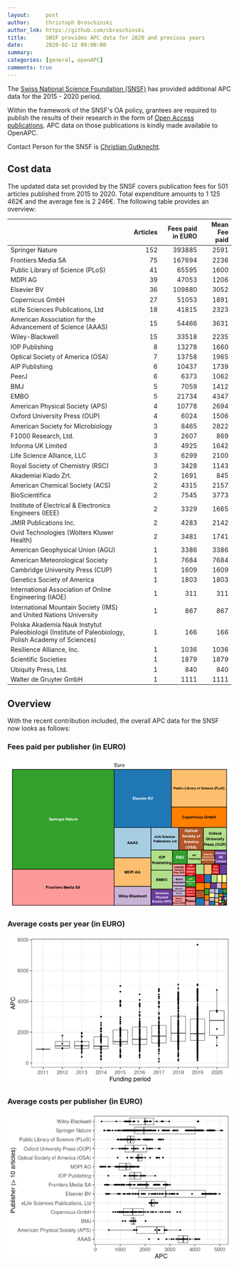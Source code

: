 ```yaml
---
layout:     post
author:     Christoph Broschinski
author_lnk: https://github.com/cbroschinski
title:      SNSF provides APC data for 2020 and previous years
date:       2020-02-12 09:00:00
summary:    
categories: [general, openAPC]
comments: true
---
```





The [Swiss National Science Foundation (SNSF)](http://www.snf.ch/en/Pages/default.aspx) has provided additional APC data for the 2015 - 2020 period. 

Within the framework of the SNSF's OA policy, grantees are required to publish the results of their research in the form of [Open Access publications](http://www.snf.ch/en/theSNSF/research-policies/open-access/Pages/default.aspx). APC data on those publications is kindly made available to OpenAPC.

Contact Person for the SNSF is [Christian Gutknecht](mailto:christian.gutknecht@snf.ch).


## Cost data



The updated data set provided by the SNSF covers publication fees for 501 articles published from 2015 to 2020. Total expenditure amounts to 1 125 462€ and the average fee is 2 246€. The following table provides an overview:


|                                                                                                    | Articles| Fees paid in EURO| Mean Fee paid|
|:---------------------------------------------------------------------------------------------------|--------:|-----------------:|-------------:|
|Springer Nature                                                                                     |      152|            393885|          2591|
|Frontiers Media SA                                                                                  |       75|            167694|          2236|
|Public Library of Science (PLoS)                                                                    |       41|             65595|          1600|
|MDPI AG                                                                                             |       39|             47053|          1206|
|Elsevier BV                                                                                         |       36|            109880|          3052|
|Copernicus GmbH                                                                                     |       27|             51053|          1891|
|eLife Sciences Publications, Ltd                                                                    |       18|             41815|          2323|
|American Association for the Advancement of Science (AAAS)                                          |       15|             54466|          3631|
|Wiley-Blackwell                                                                                     |       15|             33518|          2235|
|IOP Publishing                                                                                      |        8|             13278|          1660|
|Optical Society of America (OSA)                                                                    |        7|             13758|          1965|
|AIP Publishing                                                                                      |        6|             10437|          1739|
|PeerJ                                                                                               |        6|              6373|          1062|
|BMJ                                                                                                 |        5|              7059|          1412|
|EMBO                                                                                                |        5|             21734|          4347|
|American Physical Society (APS)                                                                     |        4|             10778|          2694|
|Oxford University Press (OUP)                                                                       |        4|              6024|          1506|
|American Society for Microbiology                                                                   |        3|              8465|          2822|
|F1000 Research, Ltd.                                                                                |        3|              2607|           869|
|Informa UK Limited                                                                                  |        3|              4925|          1642|
|Life Science Alliance, LLC                                                                          |        3|              6299|          2100|
|Royal Society of Chemistry (RSC)                                                                    |        3|              3428|          1143|
|Akademiai Kiado Zrt.                                                                                |        2|              1691|           845|
|American Chemical Society (ACS)                                                                     |        2|              4315|          2157|
|BioScientifica                                                                                      |        2|              7545|          3773|
|Institute of Electrical & Electronics Engineers (IEEE)                                              |        2|              3329|          1665|
|JMIR Publications Inc.                                                                              |        2|              4283|          2142|
|Ovid Technologies (Wolters Kluwer Health)                                                           |        2|              3481|          1741|
|American Geophysical Union (AGU)                                                                    |        1|              3386|          3386|
|American Meteorological Society                                                                     |        1|              7684|          7684|
|Cambridge University Press (CUP)                                                                    |        1|              1609|          1609|
|Genetics Society of America                                                                         |        1|              1803|          1803|
|International Association of Online Engineering (IAOE)                                              |        1|               311|           311|
|International Mountain Society (IMS) and United Nations University                                  |        1|               867|           867|
|Polska Akademia Nauk Instytut Paleobiologii (Institute of Paleobiology, Polish Academy of Sciences) |        1|               166|           166|
|Resilience Alliance, Inc.                                                                           |        1|              1036|          1036|
|Scientific Societies                                                                                |        1|              1879|          1879|
|Ubiquity Press, Ltd.                                                                                |        1|               840|           840|
|Walter de Gruyter GmbH                                                                              |        1|              1111|          1111|

## Overview

With the recent contribution included, the overall APC data for the SNSF now looks as follows:

### Fees paid per publisher (in EURO)

![plot of chunk tree_snsf_2020_02_12_full](/figure/tree_snsf_2020_02_12_full-1.png)

###  Average costs per year (in EURO)

![plot of chunk box_snsf_2020_02_12_year_full](/figure/box_snsf_2020_02_12_year_full-1.png)

###  Average costs per publisher (in EURO)

![plot of chunk box_snsf_2020_02_12_publisher_full](/figure/box_snsf_2020_02_12_publisher_full-1.png)
